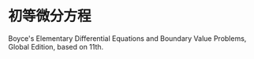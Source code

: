# 初等微分方程

Boyce's Elementary Differential Equations and Boundary Value Problems, Global Edition, based on 11th.
